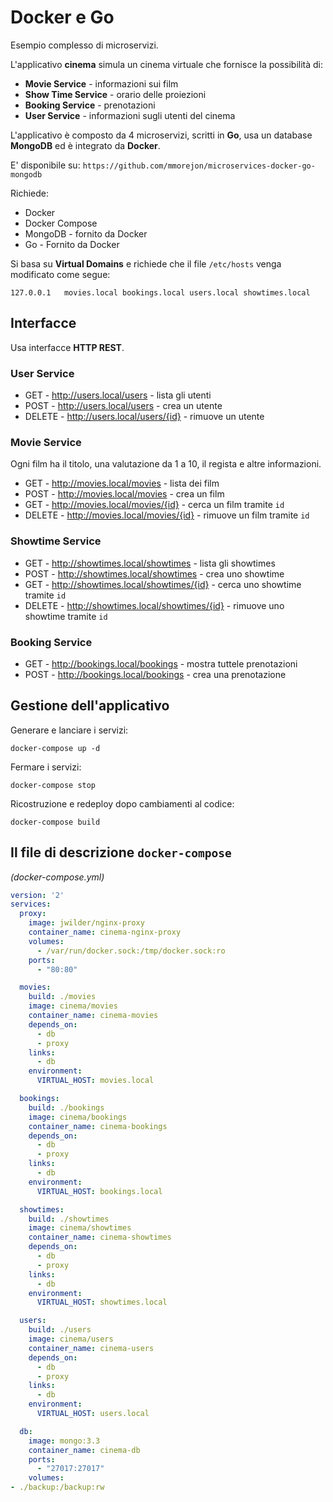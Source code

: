 # Docker e Go

Esempio complesso di microservizi.

L'applicativo **cinema** simula un cinema virtuale che fornisce la possibilità di:
* **Movie Service** - informazioni sui film
* **Show Time Service** - orario delle proiezioni
* **Booking Service** - prenotazioni
* **User Service** - informazioni sugli utenti del cinema

L'applicativo è composto da 4 microservizi, scritti in **Go**, usa un database **MongoDB** ed è integrato da **Docker**.

E' disponibile su:
`https://github.com/mmorejon/microservices-docker-go-mongodb`

Richiede:
* Docker
* Docker Compose
* MongoDB - fornito da Docker
* Go - Fornito da Docker

Si basa su **Virtual Domains** e richiede che il file `/etc/hosts` venga modificato come segue:
```
127.0.0.1   movies.local bookings.local users.local showtimes.local
```

## Interfacce

Usa interfacce **HTTP REST**.

### User Service

* GET - http://users.local/users - lista gli utenti
* POST - http://users.local/users - crea un utente
* DELETE - http://users.local/users/{id} - rimuove un utente

### Movie Service

Ogni film ha il titolo, una valutazione da 1 a 10, il regista e altre informazioni.

* GET - http://movies.local/movies - lista dei film
* POST - http://movies.local/movies - crea un film
* GET - http://movies.local/movies/{id} - cerca un film tramite `id`
* DELETE - http://movies.local/movies/{id} - rimuove un film tramite `id`

### Showtime Service

* GET - http://showtimes.local/showtimes - lista gli showtimes
* POST - http://showtimes.local/showtimes - crea uno showtime
* GET - http://showtimes.local/showtimes/{id} - cerca uno showtime tramite `id`
* DELETE - http://showtimes.local/showtimes/{id} - rimuove uno showtime tramite `id`

### Booking Service

* GET - http://bookings.local/bookings - mostra tuttele prenotazioni
* POST - http://bookings.local/bookings - crea una prenotazione

## Gestione dell'applicativo

Generare e lanciare i servizi:
```
docker-compose up -d
```
Fermare i servizi:
```
docker-compose stop
```
Ricostruzione e redeploy dopo cambiamenti al codice:
```
docker-compose build
```


## Il file di descrizione `docker-compose`

_(docker-compose.yml)_

```yml
version: '2'
services:
  proxy:
    image: jwilder/nginx-proxy
    container_name: cinema-nginx-proxy
    volumes:
      - /var/run/docker.sock:/tmp/docker.sock:ro
    ports:
      - "80:80"

  movies:
    build: ./movies
    image: cinema/movies
    container_name: cinema-movies
    depends_on:
      - db
      - proxy
    links:
      - db
    environment:
      VIRTUAL_HOST: movies.local

  bookings:
    build: ./bookings
    image: cinema/bookings
    container_name: cinema-bookings
    depends_on:
      - db
      - proxy
    links:
      - db
    environment:
      VIRTUAL_HOST: bookings.local

  showtimes:
    build: ./showtimes
    image: cinema/showtimes
    container_name: cinema-showtimes
    depends_on:
      - db
      - proxy
    links:
      - db
    environment:
      VIRTUAL_HOST: showtimes.local

  users:
    build: ./users
    image: cinema/users
    container_name: cinema-users
    depends_on:
      - db
      - proxy
    links:
      - db
    environment:
      VIRTUAL_HOST: users.local

  db:
    image: mongo:3.3
    container_name: cinema-db
    ports:
      - "27017:27017"
    volumes:
- ./backup:/backup:rw
```
